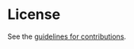 # License

See the
[guidelines for contributions](https://github.com/ietf-wg-masque/draft-ietf-masque-ip-proxy-reqs/blob/main/CONTRIBUTING.md).
